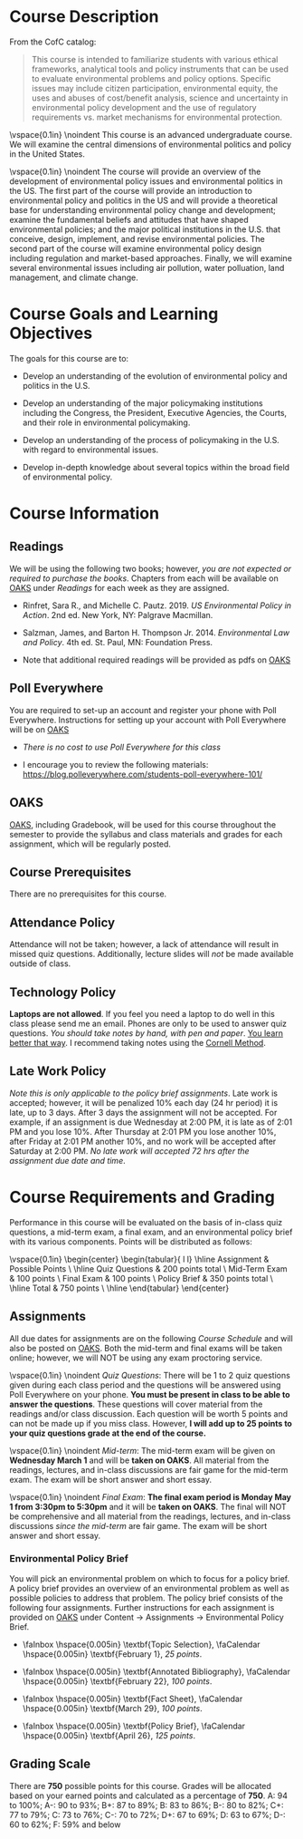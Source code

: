 # Course Description

From the CofC catalog: 

> This course is intended to familiarize students with various ethical frameworks, analytical tools and policy instruments that can be used to evaluate environmental problems and policy options. Specific issues may include citizen participation, environmental equity, the uses and abuses of cost/benefit analysis, science and uncertainty in environmental policy development and the use of regulatory requirements vs. market mechanisms for environmental protection.

\vspace{0.1in}
\noindent This course is an advanced undergraduate course.  We will examine the central dimensions of environmental politics and policy in the United States. 

<!-- Additionally, this course is a __sustainability-focused__ course associated with the college-wide focus on sustainability. For more information see here: [sustain.cofc.edu][3].  -->

\vspace{0.1in}
\noindent The course will provide an overview of the development of environmental policy issues and environmental politics in the US. The first part of the course will provide an introduction to environmental policy and politics in the US and will provide a theoretical base for understanding environmental policy change and development; examine the fundamental beliefs and attitudes that have shaped environmental policies; and the major political institutions in the U.S. that conceive, design, implement, and revise environmental policies. The second part of the course will examine environmental policy design including regulation and market-based approaches. Finally, we will examine several environmental issues including air pollution, water polluation, land management, and climate change.  

# Course Goals and Learning Objectives

The goals for this course are to:

* Develop an understanding of the evolution of environmental policy and politics in the U.S.

* Develop an understanding of the major policymaking institutions including the Congress, the President, Executive Agencies, the Courts, and their role in environmental policymaking.

* Develop an understanding of the process of policymaking in the U.S. with regard to environmental issues.

* Develop in-depth knowledge about several topics within the broad field of environmental policy.

<!-- \vspace{0.1in} \noindent This course is a __sustainability-focused__ course that has the following sustainability literacy goals:  * Students can synthesize knowledge from two or more systems to address a sustainability problem * Design a solution to a given sustainability problem -->

# Course Information

## Readings

We will be using the following two books; however, _you are not expected or required to purchase the books_. Chapters from each will be available on [OAKS](https://lms.cofc.edu/d2l/home) under _Readings_ for each week as they are assigned. 

* Rinfret, Sara R., and Michelle C. Pautz. 2019. _US Environmental Policy in Action_. 2nd ed. New York, NY: Palgrave Macmillan.

* Salzman, James, and Barton H. Thompson Jr. 2014. _Environmental Law and Policy_. 4th ed. St. Paul, MN: Foundation Press.

* Note that additional required readings will be provided as pdfs on [OAKS](https://lms.cofc.edu/d2l/home)

## Poll Everywhere 

You are required to set-up an account and register your phone with Poll Everywhere. Instructions for setting up your account with Poll Everywhere will be on [OAKS](https://lms.cofc.edu)

* _There is no cost to use Poll Everywhere for this class_

* I encourage you to review the following materials: https://blog.polleverywhere.com/students-poll-everywhere-101/

## OAKS

[OAKS](https://lms.cofc.edu), including Gradebook, will be used for this course throughout the semester to provide the syllabus and class materials and grades for each assignment, which will be regularly posted.

## Course Prerequisites

There are no prerequisites for this course.  

## Attendance Policy 

Attendance will not be taken; however, a lack of attendance will result in missed quiz questions. Additionally, lecture slides will _not_ be made available outside of class. 

## Technology Policy

**Laptops are not allowed**. If you feel you need a laptop to do well in this class please send me an email. Phones are only to be used to answer quiz questions.  _You should take notes by hand, with pen and paper_. [You learn better that way](https://www.nytimes.com/2017/11/27/learning/should-teachers-and-professors-ban-student-use-of-laptops-in-class.html). I recommend taking notes using the [Cornell Method](https://lsc.cornell.edu/how-to-study/taking-notes/cornell-note-taking-system/). 

## Late Work Policy

_Note this is only applicable to the policy brief assignments_. Late work is accepted; however, it will be penalized 10% each day (24 hr period) it is late, up to 3 days. After 3 days the assignment will not be accepted. For example, if an assignment is due Wednesday at 2:00 PM, it is late as of 2:01 PM and you lose 10%. After Thursday at 2:01 PM you lose another 10%, after Friday at 2:01 PM another 10%, and no work will be accepted after Saturday at 2:00 PM. _No late work will accepted 72 hrs after the assignment due date and time_.

# Course Requirements and Grading

Performance in this course will be evaluated on the basis of in-class quiz questions, a mid-term exam, a final exam, and an environmental policy brief with its various components. Points will be distributed as follows:

\vspace{0.1in}
\begin{center}
\begin{tabular}{ l l}
\hline
Assignment & Possible Points \\ 
\hline
Quiz Questions & 200 points total \\
Mid-Term Exam & 100 points \\ 
Final Exam & 100 points \\
Policy Brief &  350 points total \\
\hline
Total &  750 points \\
\hline
\end{tabular}
\end{center}


## Assignments

All due dates for assignments are on the following _Course Schedule_ and will also be posted on [OAKS](https://lms.cofc.edu). Both the mid-term and final exams will be taken online; however, we will NOT be using any exam proctoring service.  

\vspace{0.1in}
\noindent _Quiz Questions_: There will be 1 to 2 quiz questions given during each class period and the questions will be answered using Poll Everywhere on your phone. **You must be present in class to be able to answer the questions**. These questions will cover material from the readings and/or class discussion. Each question will be worth 5 points and can not be made up if you miss class. However, **I will add up to 25 points to your quiz questions grade at the end of the course.** 

\vspace{0.1in}
\noindent _Mid-term_: The mid-term exam will be given on **Wednesday March 1** and will be __taken on OAKS__. All material from the readings, lectures, and in-class discussions are fair game for the mid-term exam. The exam will be short answer and short essay. 

\vspace{0.1in}
\noindent _Final Exam_: __The final exam period is Monday May 1 from 3:30pm to 5:30pm__ and it will be __taken on OAKS__. The final will NOT be comprehensive and all material from the readings, lectures, and in-class discussions _since the mid-term_ are fair game. The exam will be short answer and short essay.

### Environmental Policy Brief

You will pick an environmental problem on which to focus for a policy brief. A policy brief provides an overview of an environmental problem as well as possible policies to address that problem. The policy brief consists of the following four assignments. Further instructions for each assignment is provided on [OAKS](https://lms.cofc.edu) under Content -\> Assignments -\> Environmental Policy Brief.  

* \faInbox \hspace{0.005in} \textbf{Topic Selection}, \faCalendar \hspace{0.005in} \textbf{February 1}, _25 points_.

* \faInbox \hspace{0.005in} \textbf{Annotated Bibliography}, \faCalendar \hspace{0.005in} \textbf{February 22}, _100 points_.

* \faInbox \hspace{0.005in} \textbf{Fact Sheet}, \faCalendar \hspace{0.005in} \textbf{March 29}, _100 points_.

* \faInbox \hspace{0.005in} \textbf{Policy Brief}, \faCalendar \hspace{0.005in} \textbf{April 26}, _125 points_.

## Grading Scale

There are __750__ possible points for this course. Grades will be allocated based on your earned points and calculated as a percentage of __750__. A: 94 to 100%; A-: 90 to 93%; B+: 87 to 89%; B: 83 to 86%; B-: 80 to 82%; C+: 77 to 79%; C:  73 to 76%; C-: 70 to 72%; D+: 67 to 69%; D: 63 to 67%; D-: 60 to 62%; F: 59%  and below 

<!-- ### Important Dates

Below are several important dates including dates where will not have class, either in person or on Zoom, and dates when assignments are due. 

\begin{center}
\begin{tabular}{ l l}
\hline
Date & Announcement \\ 
\hline
Monday Jan 18 & No class (MLK day) \\
Friday Feb 5 & Policy brief topic due \\
Monday Feb 15 & No class \\
Friday Feb 27 & Annotated bibliography due \\
Wednesday March 3 & Mid-Term Exam \\
Friday March 5 & No class \\
Friday March 26 & Fact sheet due \\
Monday April 19 & Policy brief due \\
Monday April 26 & Final Exam \\
\hline
\end{tabular}
\end{center} -->
